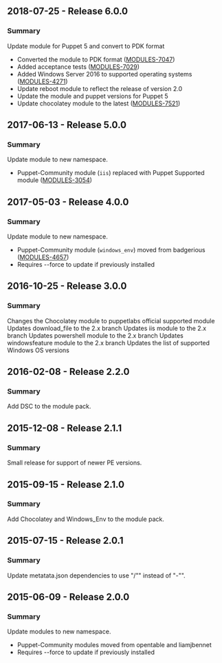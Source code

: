## 2018-07-25 - Release 6.0.0
### Summary

Update module for Puppet 5 and convert to PDK format

- Converted the module to PDK format ([MODULES-7047](https://tickets.puppetlabs.com/browse/MODULES-7047))
- Added acceptance tests ([MODULES-7029](https://tickets.puppetlabs.com/browse/MODULES-7029))
- Added Windows Server 2016 to supported operating systems ([MODULES-4271](https://tickets.puppetlabs.com/browse/MODULES-4271))
- Update reboot module to reflect the release of version 2.0
- Update the module and puppet versions for Puppet 5
- Update chocolatey module to the latest ([MODULES-7521](https://tickets.puppetlabs.com/browse/MODULES-7521))

## 2017-06-13 - Release 5.0.0
### Summary

Update module to new namespace.

- Puppet-Community module (`iis`) replaced with Puppet Supported module ([MODULES-3054](https://tickets.puppetlabs.com/browse/MODULES-3054))

## 2017-05-03 - Release 4.0.0
### Summary

Update module to new namespace.

- Puppet-Community module (`windows_env`) moved from badgerious ([MODULES-4657](https://tickets.puppetlabs.com/browse/MODULES-4657))
- Requires --force to update if previously installed

## 2016-10-25 - Release 3.0.0
### Summary

Changes the Chocolatey module to puppetlabs official supported module
Updates download_file to the 2.x branch
Updates iis module to the 2.x branch
Updates powershell module to the 2.x branch
Updates windowsfeature module to the 2.x branch
Updates the list of supported Windows OS versions

## 2016-02-08 - Release 2.2.0
### Summary

Add DSC to the module pack.

## 2015-12-08 - Release 2.1.1
### Summary

Small release for support of newer PE versions.

## 2015-09-15 - Release 2.1.0
### Summary

Add Chocolatey and Windows_Env to the module pack.

## 2015-07-15 - Release 2.0.1
### Summary

Update metatata.json dependencies to use "/"" instead of "-"".

## 2015-06-09 - Release 2.0.0
### Summary

Update modules to new namespace.

- Puppet-Community modules moved from opentable and liamjbennet
- Requires --force to update if previously installed
